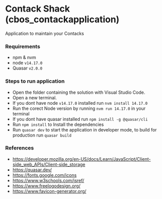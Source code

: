 # Contack Shack (cbos_contackapplication)

Application to maintain your Contacks

### Requirements

- npm & nvm
- node `v14.17.0`
- Quasar `v2.0.0`

### Steps to run application

- Open the folder containing the solution with Visual Studio Code.
- Open a new terminal.
- If you dont have node `v14.17.0` installed run `nvm install 14.17.0`
- Run the corect Node version by running `nvm run 14.17.0` in your terminal
- If you dont have quasar installed run `npm install -g @quasar/cli`
- Run `npm install` to Install the dependencies
- Run `quasar dev` to start the application in developer mode, to build for production run `quasar build`

### References

- https://developer.mozilla.org/en-US/docs/Learn/JavaScript/Client-side_web_APIs/Client-side_storage
- https://quasar.dev/
- https://fonts.google.com/icons
- https://www.w3schools.com/jsref/
- https://www.freelogodesign.org/
- https://www.favicon-generator.org/
